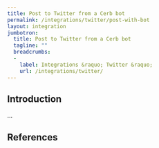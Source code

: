 ```yaml
---
title: Post to Twitter from a Cerb bot
permalink: /integrations/twitter/post-with-bot
layout: integration
jumbotron:
  title: Post to Twitter from a Cerb bot
  tagline: ""
  breadcrumbs:
  -
    label: Integrations &raquo; Twitter &raquo;
    url: /integrations/twitter/
---
```


## Introduction

...

## References

[^]: <>
